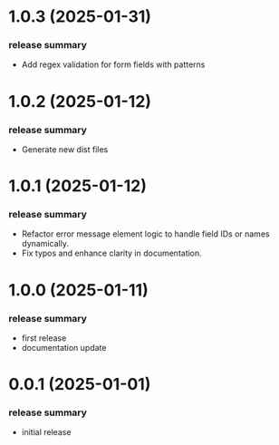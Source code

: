 <a name="1.0.3"></a>
# 1.0.3 (2025-01-31)

### release summary

- Add regex validation for form fields with patterns

<a name="1.0.2"></a>
# 1.0.2 (2025-01-12)

### release summary

- Generate new dist files

<a name="1.0.1"></a>
# 1.0.1 (2025-01-12)

### release summary

- Refactor error message element logic to handle field IDs or names dynamically. 
- Fix typos and enhance clarity in documentation.

<a name="1.0.0"></a>
# 1.0.0 (2025-01-11)

### release summary

- first release
- documentation update

<a name="0.0.1"></a>
# 0.0.1 (2025-01-01)

### release summary

- initial release
